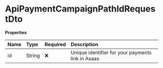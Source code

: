# ApiPaymentCampaignPathIdRequestDto

**Properties**

| Name | Type   | Required | Description                                       |
| :--- | :----- | :------- | :------------------------------------------------ |
| id   | String | ❌       | Unique identifier for your payments link in Asaas |

<!-- This file was generated by liblab | https://liblab.com/ -->
